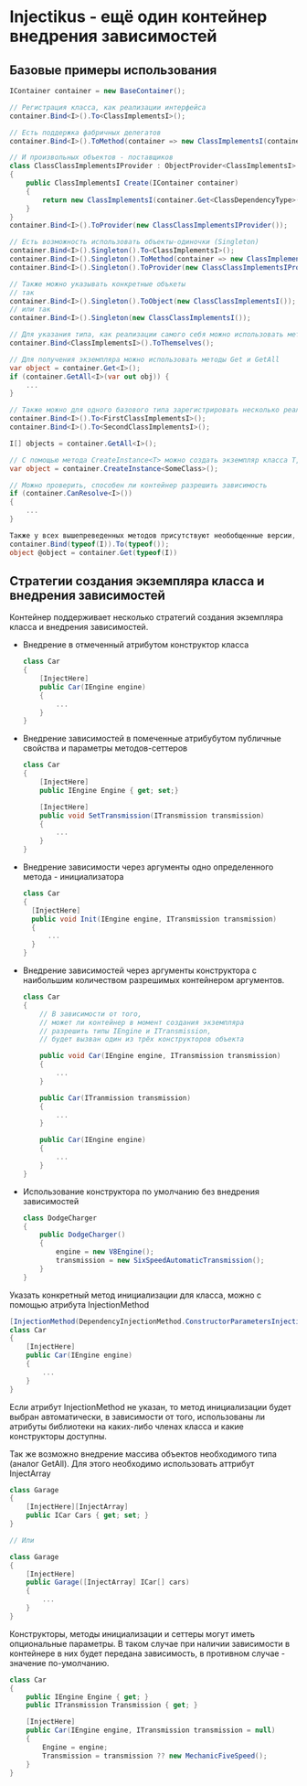 # Injectikus - ещё один контейнер внедрения зависимостей
    
## Базовые примеры использования
```csharp
IContainer container = new BaseContainer();

// Регистрация класса, как реализации интерфейса
container.Bind<I>().To<ClassImplementsI>();

// Есть поддержка фабричных делегатов
container.Bind<I>().ToMethod(container => new ClassImplementsI(container.Get<ClassDependencyType>()));

// И произвольных объектов - поставщиков
class ClassClassImplementsIProvider : ObjectProvider<ClassImplementsI>
{
    public ClassImplementsI Create(IContainer container)
    {
        return new ClassImplementsI(container.Get<ClassDependencyType>());
    }
}
container.Bind<I>().ToProvider(new ClassClassImplementsIProvider());

// Есть возможность использовать объекты-одиночки (Singleton)
container.Bind<I>().Singleton().To<ClassImplementsI>();
container.Bind<I>().Singleton().ToMethod(container => new ClassImplementsI(container.Get<ClassDependencyType>()));
container.Bind<I>().Singleton().ToProvider(new ClassClassImplementsIProvider());

// Также можно указывать конкретные объкеты
// так
container.Bind<I>().Singleton().ToObject(new ClassClassImplementsI());
// или так
container.Bind<I>().Singleton(new ClassClassImplementsI());

// Для указания типа, как реализации самого себя можно использовать метод расширения IContainer.ToThemselves()
container.Bind<ClassImplementsI>().ToThemselves();

// Для получения экземпляра можно использовать методы Get и GetAll
var object = container.Get<I>();
if (container.GetAll<I>(var out obj)) {
    ...
}

// Также можно для одного базового типа зарегистрировать несколько реализаций и получить их массив
container.Bind<I>().To<FirstClassImplementsI>();
container.Bind<I>().To<SecondClassImplementsI>();

I[] objects = container.GetAll<I>();

// С помощью метода CreateInstance<T> можно создать экземпляр класса T, не зарегистрированного в контейнере, с внедрением в него зависимостей из контейнера
var object = container.CreateInstance<SomeClass>();

// Можно проверить, способен ли контейнер разрешить зависимость
if (container.CanResolve<I>())
{
    ...
}

Также у всех вышепреведенных методов присутствуют необобщенные версии, для возможность определять типы в рантайме
container.Bind(typeof(I)).To(typeof());
object @object = container.Get(typeof(I))
```

## Стратегии создания экземпляра класса и внедрения зависимостей
Контейнер поддерживает несколько стратегий создания экземпляра класса и внедрения зависимостей.

+ Внедрение в отмеченный атрибутом конструктор класса
  ```csharp    
  class Car
  {
      [InjectHere]
      public Car(IEngine engine)
      {
          ...
      }
  }
  ```
+ Внедрение зависимостей в помеченные атрибубутом публичные свойства и параметры методов-сеттеров
   ```csharp     
   class Car
   {
       [InjectHere]
       public IEngine Engine { get; set;}

       [InjectHere]
       public void SetTransmission(ITransmission transmission)
       {
           ...
       }
   }
   ```
+ Внедрение зависимости через аргументы одно определенного метода - инициализатора
    ```csharp
  class Car
  {
      [InjectHere]
      public void Init(IEngine engine, ITransmission transmission)
      {
          ...
      }
  }
  ```
+ Внедрение зависимостей через аргументы конструктора с наибольшим количеством разрешимых контейнером аргументов.
  ```csharp
  class Car
  {
      // В зависимости от того, 
      // может ли контейнер в момент создания экземпляра 
      // разрешить типы IEngine и ITransmission, 
      // будет вызван один из трёх конструкторов объекта

      public void Car(IEngine engine, ITransmission transmission)
      {
          ...
      }

      public Car(ITranmission transmission)
      {
          ...
      }

      public Car(IEngine engine)
      {
          ...
      }
  }
  ```

+ Использование конструктора по умолчанию без внедрения зависимостей
  ```csharp
  class DodgeCharger
  {
      public DodgeCharger()
      {
          engine = new V8Engine();
          transmission = new SixSpeedAutomaticTransmission();
      }
  }
  ```

Указать конкретный метод инициализации для класса, можно с помощью атрибута InjectionMethod
```csharp  
[InjectionMethod(DependencyInjectionMethod.ConstructorParametersInjection)]
class Car
{
    [InjectHere]
    public Car(IEngine engine)
    {
        ...
    }
}
```
Если атрибут InjectionMethod не указан, то метод инициализации будет выбран автоматически, в зависимости от того, использованы ли атрибуты библиотеки на каких-либо членах класса и какие конструкторы доступны.

Так же возможно внедрение массива объектов необходимого типа (аналог GetAll). Для этого необходимо использовать аттрибут InjectArray
```csharp 
class Garage
{
    [InjectHere][InjectArray]
    public ICar Cars { get; set; }
}

// Или

class Garage
{
    [InjectHere]
    public Garage([InjectArray] ICar[] cars)
    {
        ...
    }
}
```
Конструкторы, методы инициализации и сеттеры могут иметь опциональные параметры. В таком случае при наличии зависимости в контейнере в них будет передана зависимость, в противном случае - значение по-умолчанию.
```csharp
class Car
{
    public IEngine Engine { get; }
    public ITransmission Transmission { get; }

    [InjectHere]
    public Car(IEngine engine, ITransmission transmission = null)
    {
        Engine = engine;
        Transmission = transmission ?? new MechanicFiveSpeed();
    }
}
```
